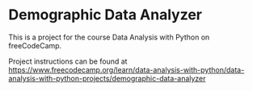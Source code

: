 # Demographic Data Analyzer

This is a project for the course Data Analysis with Python on freeCodeCamp.

Project instructions can be found at https://www.freecodecamp.org/learn/data-analysis-with-python/data-analysis-with-python-projects/demographic-data-analyzer
